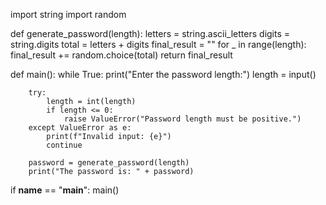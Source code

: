 import string
import random

def generate_password(length):
    letters = string.ascii_letters
    digits = string.digits
    total = letters + digits
    final_result = ""
    for _ in range(length):
        final_result += random.choice(total)
    return final_result

def main():
    while True:
        print("Enter the password length:")
        length = input()
        
        try:
            length = int(length)
            if length <= 0:
                raise ValueError("Password length must be positive.")
        except ValueError as e:
            print(f"Invalid input: {e}")
            continue
        
        password = generate_password(length)
        print("The password is: " + password)

if __name__ == "__main__":
    main()
